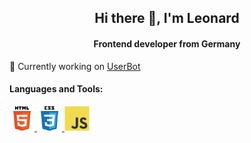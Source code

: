 <h2 align="center">Hi there 👋, I'm Leonard</h1>
<h4 align="center">Frontend developer from Germany</h3>

🔋 Currently working on [UserBot](https://discord.userstudios.org)

<h4 align="left">Languages and Tools:</h3>

<a href="#" target="_blank"> <img src="https://raw.githubusercontent.com/devicons/devicon/master/icons/html5/html5-original-wordmark.svg" alt="html5" width="40" height="40"/> </a>
<a href="#" target="_blank"> <img src="https://raw.githubusercontent.com/devicons/devicon/master/icons/css3/css3-original-wordmark.svg" alt="css3" width="40" height="40"/> </a>
<a href="#" target="_blank"> <img src="https://raw.githubusercontent.com/devicons/devicon/master/icons/javascript/javascript-original.svg" alt="javascript" width="40" height="40"/> </a>
